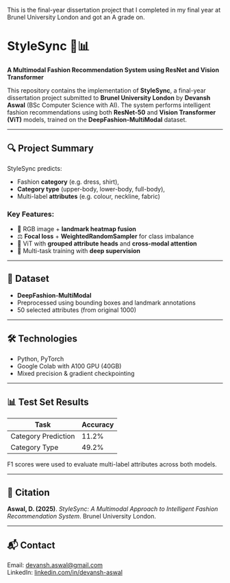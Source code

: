 This is the final-year dissertation project that I completed in my final year at Brunel University London and got an A grade on.
# StyleSync 👗📊

**A Multimodal Fashion Recommendation System using ResNet and Vision Transformer**

This repository contains the implementation of **StyleSync**, a final-year dissertation project submitted to **Brunel University London** by **Devansh Aswal** (BSc Computer Science with AI). The system performs intelligent fashion recommendations using both **ResNet-50** and **Vision Transformer (ViT)** models, trained on the **DeepFashion-MultiModal** dataset.

---

## 🔍 Project Summary

StyleSync predicts:
- Fashion **category** (e.g. dress, shirt),
- **Category type** (upper-body, lower-body, full-body),
- Multi-label **attributes** (e.g. colour, neckline, fabric)

### Key Features:
- 🔁 RGB image + **landmark heatmap fusion**
- ⚖️ **Focal loss** + **WeightedRandomSampler** for class imbalance
- 🧠 ViT with **grouped attribute heads** and **cross-modal attention**
- 🎯 Multi-task training with **deep supervision**

---

## 📁 Dataset

- **DeepFashion-MultiModal**
- Preprocessed using bounding boxes and landmark annotations
- 50 selected attributes (from original 1000)

---

## 🛠️ Technologies

- Python, PyTorch
- Google Colab with A100 GPU (40GB)
- Mixed precision & gradient checkpointing

---

## 📊 Test Set Results

| Task                | Accuracy |
|---------------------|----------|
| Category Prediction | 11.2%    |
| Category Type       | 49.2%    |

F1 scores were used to evaluate multi-label attributes across both models.

---

## 📄 Citation

**Aswal, D. (2025)**. *StyleSync: A Multimodal Approach to Intelligent Fashion Recommendation System*. Brunel University London.

---

## 📬 Contact

Email: devansh.aswal@gmail.com  
LinkedIn: [linkedin.com/in/devansh-aswal](https://www.linkedin.com/in/devansh-aswal/)
